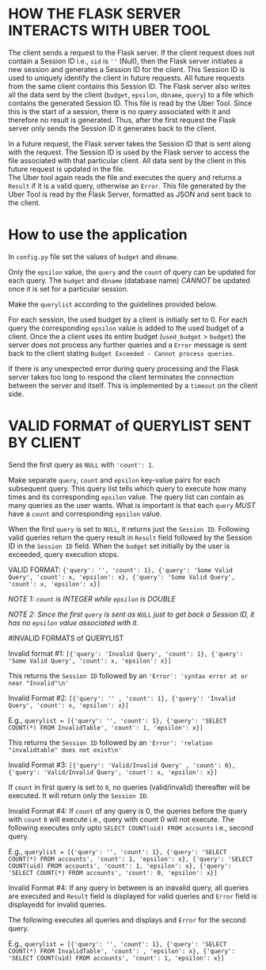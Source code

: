 # HOW THE FLASK SERVER INTERACTS WITH UBER TOOL

The client sends a request to the Flask server. If the client request does not contain a Session ID i.e., 
`sid` is `''` (Null), then the Flask server initiates a new session and generates a Session ID for the client.
This Session ID is used to uniquely identify the client in future requests. All future requests from the same
client contains this Session ID. The Flask server also writes all the data sent by the client (`budget`, `epsilon`, `dbname`, `query`) to a file which contains the generated Session ID.
This file is read by the Uber Tool. Since this is the start of a session, there is no query associated with it and therefore no result is generated.
Thus, after the first request the Flask server only sends the Session ID it generates back to the client. 

In a future request, the Flask server takes the Session ID that is sent along with the request. The Session ID is used by the Flask server to access the file associated with that particular client.
All data sent by the client in this future request is updated in the file.  
The Uber tool again reads the file and executes the query and returns a `Result` if it is a valid query, otherwise an `Error`.
This file generated by the Uber Tool is read by the Flask Server, formatted as JSON and sent back to the client.

# How to use the application

In `config.py` file set the values of `budget` and `dbname`.

Only the `epsilon` value, the `query` and the `count` of query can be updated for each query. 
The `budget` and `dbname` (database name) *CANNOT* be updated once it is set for a particular session.

Make the `querylist` according to the guidelines provided below.

For each session, the used budget by a client is initially set to 0. 
For each query the corresponding `epsilon` value is added to the used budget of a client. 
Once the a client uses its entire budget (`used_budget` > `budget`) the server does not process any further queries and a 
`Error` message is sent back to the client stating `Budget Exceeded - Cannot process queries`.

If there is any unexpected error during query processing and the Flask server takes too long to respond the 
client terminates the connection between the server and itself. This is implemented by a `timeout` on the 
client side. 



# VALID FORMAT of QUERYLIST SENT BY CLIENT
Send the first query as `NULL` with `'count': 1`.

Make separate `query`, `count` and `epsilon` key-value pairs for each subsequent query.
This query list tells which query to execute how many times and its corresponding `epsilon` value.
The query list can contain as many queries as the user wants. 
What is important is that each `query` *MUST* have a `count` and corresponding `epsilon` value.

When the first `query` is set to `NULL`, it returns just the `Session ID`.
Following valid queries return the query result in `Result` field followed by the Session ID in the `Session ID` field.
When the `budget` set initially by the user is exceeded, query execution stops. 

VALID FORMAT: `{'query': '', 'count': 1}, {'query': 'Some Valid Query', 'count': x, 'epsilon': x}, {'query': 'Some Valid Query', 'count': x, 'epsilon': x}]`

*NOTE 1: `count` is INTEGER while `epsilon` is DOUBLE*

*NOTE 2: Since the first `query` is sent as `NULL` just to get back a Session ID, it has no `epsilon`
value associated with it.*



#INVALID FORMATS of QUERYLIST

Invalid format #1: `[{'query': 'Invalid Query', 'count': 1}, {'query': 'Some Valid Query', 'count': x, 'epsilon': x}]`

This returns the `Session ID` followed by an `'Error': 'syntax error at or near "Invalid"\n'`


Invalid Format #2: `[{'query': '' , 'count': 1}, {'query': 'Invalid Query', 'count': x, 'epsilon': x}]`

E.g., `querylist = [{'query': '', 'count': 1}, {'query': 'SELECT COUNT(*) FROM InvalidTable', 'count': 1, 'epsilon': x}]`

This returns the `Session ID` followed by an `'Error': 'relation "invalidtable" does not exist\n'`


Invalid Format #3: `[{'query': 'Valid/Invalid Query' , 'count': 0}, {'query': 'Valid/Invalid Query', 'count': x, 'epsilon': x}]`

If `count` in first query is set to `0`, no queries (valid/invalid) thereafter will be executed.
It will return only the `Session ID`.

Invalid Format #4: If `count` of any query is 0, the queries before the query with `count` `0` will execute i.e., query with count 0 will not execute.
The following executes only upto `SELECT COUNT(uid) FROM accounts` i.e., second query.

E.g., `querylist = [{'query': '', 'count': 1}, {'query': 'SELECT COUNT(*) FROM accounts', 'count': 1, 'epsilon': x},
              {'query': 'SELECT COUNT(uid) FROM accounts', 'count': 1, 'epsilon': x},
              {'query': 'SELECT COUNT(*) FROM accounts', 'count': 0, 'epsilon': x}]`
              
Invalid Format #4: If any query in between is an inavalid query, all queries are executed and
`Result` field is displayed for valid queries and `Error` field is displayedd for 
invalid queries.

The following executes all queries and displays and `Error` for the second query.

E.g., `querylist = [{'query': '', 'count': 1}, {'query': 'SELECT COUNT(*) FROM InvalidTable', 'count': , 'epsilon': x},
              {'query': 'SELECT COUNT(uid) FROM accounts', 'count': 1, 'epsilon': x}]`


